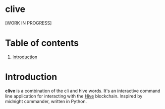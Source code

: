 # clive

[WORK IN PROGRESS]

# Table of contents

1. [Introduction](#introduction)

# Introduction

**clive** is a combination of the cli and hive words. It's an interactive command line application for interacting with
the [Hive](https://gitlab.syncad.com/hive/hive) blockchain. Inspired by midnight commander, written in Python.
